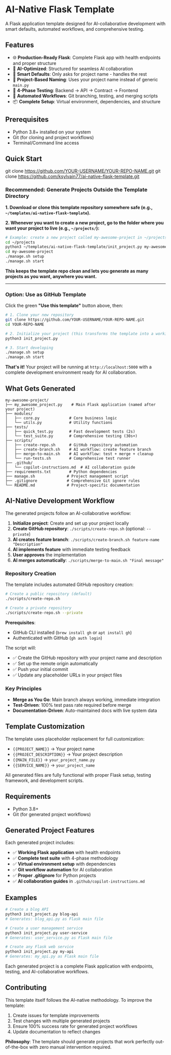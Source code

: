 # AI-Native Flask Template

A Flask application template designed for AI-collaborative development with smart defaults, automated workflows, and comprehensive testing.

## Features

- 🌐 **Production-Ready Flask**: Complete Flask app with health endpoints and proper structure
- 🤖 **AI-Optimized**: Structured for seamless AI collaboration
- 🚀 **Smart Defaults**: Only asks for project name - handles the rest
- 📁 **Project-Based Naming**: Uses your project name instead of generic `main.py`
- 🧪 **4-Phase Testing**: Backend → API → Contract → Frontend
- 🔄 **Automated Workflows**: Git branching, testing, and merging scripts
- 📦 **Complete Setup**: Virtual environment, dependencies, and structure

## Prerequisites

- Python 3.8+ installed on your system
- Git (for cloning and project workflows)
- Terminal/Command line access

## Quick Start

git clone https://github.com/YOUR-USERNAME/YOUR-REPO-NAME.git
git clone https://github.com/ksylvain77/ai-native-flask-template.git

### Recommended: Generate Projects Outside the Template Directory

**1. Download or clone this template repository somewhere safe (e.g., `~/templates/ai-native-flask-template`).**

**2. Whenever you want to create a new project, go to the folder where you want your project to live (e.g., `~/projects/`):**

```bash
# Example: create a new project called my-awesome-project in ~/projects
cd ~/projects
python3 ~/templates/ai-native-flask-template/init_project.py my-awesome-project
cd my-awesome-project
./manage.sh setup
./manage.sh start
```

**This keeps the template repo clean and lets you generate as many projects as you want, anywhere you want.**

---

### Option: Use as GitHub Template

Click the green **"Use this template"** button above, then:

```bash
# 1. Clone your new repository
git clone https://github.com/YOUR-USERNAME/YOUR-REPO-NAME.git
cd YOUR-REPO-NAME

# 2. Initialize your project (this transforms the template into a working app)
python3 init_project.py

# 3. Start developing
./manage.sh setup
./manage.sh start
```

**That's it!** Your project will be running at `http://localhost:5000` with a complete development environment ready for AI collaboration.

## What Gets Generated

```
my-awesome-project/
├── my_awesome_project.py    # Main Flask application (named after your project)
├── modules/
│   ├── core.py             # Core business logic
│   └── utils.py            # Utility functions
├── tests/
│   ├── quick_test.py       # Fast development tests (2s)
│   └── test_suite.py       # Comprehensive testing (30s+)
├── scripts/
│   ├── create-repo.sh      # GitHub repository automation
│   ├── create-branch.sh    # AI workflow: create feature branch
│   ├── merge-to-main.sh    # AI workflow: test + merge + cleanup
│   └── run-tests.sh        # Comprehensive test runner
├── .github/
│   └── copilot-instructions.md  # AI collaboration guide
├── requirements.txt        # Python dependencies
├── manage.sh              # Project management script
├── .gitignore             # Comprehensive Git ignore rules
└── README.md              # Project-specific documentation
```

## AI-Native Development Workflow

The generated projects follow an AI-collaborative workflow:

1. **Initialize project**: Create and set up your project locally
2. **Create GitHub repository**: `./scripts/create-repo.sh` (optional: `--private`)
3. **AI creates feature branch**: `./scripts/create-branch.sh feature-name "Description"`
4. **AI implements feature** with immediate testing feedback
5. **User approves** the implementation
6. **AI merges automatically**: `./scripts/merge-to-main.sh "Final message"`

### Repository Creation

The template includes automated GitHub repository creation:

```bash
# Create a public repository (default)
./scripts/create-repo.sh

# Create a private repository
./scripts/create-repo.sh --private
```

**Prerequisites**:

- GitHub CLI installed (`brew install gh` or `apt install gh`)
- Authenticated with GitHub (`gh auth login`)

The script will:

- ✅ Create the GitHub repository with your project name and description
- ✅ Set up the remote origin automatically
- ✅ Push your initial commit
- ✅ Update any placeholder URLs in your project files

### Key Principles

- **Merge as You Go**: Main branch always working, immediate integration
- **Test-Driven**: 100% test pass rate required before merge
- **Documentation-Driven**: Auto-maintained docs with live system data

## Template Customization

The template uses placeholder replacement for full customization:

- `{{PROJECT_NAME}}` → Your project name
- `{{PROJECT_DESCRIPTION}}` → Your project description
- `{{MAIN_FILE}}` → `your_project_name.py`
- `{{SERVICE_NAME}}` → `your_project_name`

All generated files are fully functional with proper Flask setup, testing framework, and development scripts.

## Requirements

- Python 3.8+
- Git (for generated project workflows)

## Generated Project Features

Each generated project includes:

- ✅ **Working Flask application** with health endpoints
- ✅ **Complete test suite** with 4-phase methodology
- ✅ **Virtual environment setup** with dependencies
- ✅ **Git workflow automation** for AI collaboration
- ✅ **Proper .gitignore** for Python projects
- ✅ **AI collaboration guides** in `.github/copilot-instructions.md`

## Examples

```bash
# Create a blog API
python3 init_project.py blog-api
# Generates: blog_api.py as Flask main file

# Create a user management service
python3 init_project.py user-service
# Generates: user_service.py as Flask main file

# Create any Flask web service
python3 init_project.py my-api
# Generates: my_api.py as Flask main file
```

Each generated project is a complete Flask application with endpoints, testing, and AI-collaborative workflows.

## Contributing

This template itself follows the AI-native methodology. To improve the template:

1. Create issues for template improvements
2. Test changes with multiple generated projects
3. Ensure 100% success rate for generated project workflows
4. Update documentation to reflect changes

**Philosophy**: The template should generate projects that work perfectly out-of-the-box with zero manual intervention required.
